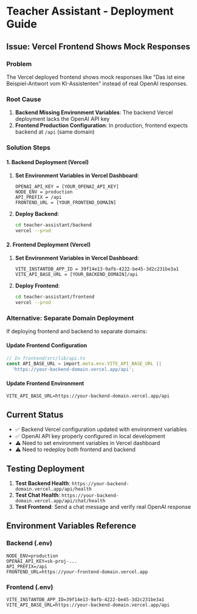 # Teacher Assistant - Deployment Guide

## Issue: Vercel Frontend Shows Mock Responses

### Problem
The Vercel deployed frontend shows mock responses like "Das ist eine Beispiel-Antwort vom KI-Assistenten" instead of real OpenAI responses.

### Root Cause
1. **Backend Missing Environment Variables**: The backend Vercel deployment lacks the OpenAI API key
2. **Frontend Production Configuration**: In production, frontend expects backend at `/api` (same domain)

### Solution Steps

#### 1. Backend Deployment (Vercel)
1. **Set Environment Variables in Vercel Dashboard**:
   ```
   OPENAI_API_KEY = [YOUR_OPENAI_API_KEY]
   NODE_ENV = production
   API_PREFIX = /api
   FRONTEND_URL = [YOUR_FRONTEND_DOMAIN]
   ```

2. **Deploy Backend**:
   ```bash
   cd teacher-assistant/backend
   vercel --prod
   ```

#### 2. Frontend Deployment (Vercel)
1. **Set Environment Variables in Vercel Dashboard**:
   ```
   VITE_INSTANTDB_APP_ID = 39f14e13-9afb-4222-be45-3d2c231be3a1
   VITE_API_BASE_URL = [YOUR_BACKEND_DOMAIN]/api
   ```

2. **Deploy Frontend**:
   ```bash
   cd teacher-assistant/frontend
   vercel --prod
   ```

### Alternative: Separate Domain Deployment

If deploying frontend and backend to separate domains:

#### Update Frontend Configuration
```typescript
// In frontend/src/lib/api.ts
const API_BASE_URL = import.meta.env.VITE_API_BASE_URL ||
  'https://your-backend-domain.vercel.app/api';
```

#### Update Frontend Environment
```
VITE_API_BASE_URL=https://your-backend-domain.vercel.app/api
```

## Current Status
- ✅ Backend Vercel configuration updated with environment variables
- ✅ OpenAI API key properly configured in local development
- ⚠️ Need to set environment variables in Vercel dashboard
- ⚠️ Need to redeploy both frontend and backend

## Testing Deployment
1. **Test Backend Health**: `https://your-backend-domain.vercel.app/api/health`
2. **Test Chat Health**: `https://your-backend-domain.vercel.app/api/chat/health`
3. **Test Frontend**: Send a chat message and verify real OpenAI response

## Environment Variables Reference

### Backend (.env)
```
NODE_ENV=production
OPENAI_API_KEY=sk-proj-...
API_PREFIX=/api
FRONTEND_URL=https://your-frontend-domain.vercel.app
```

### Frontend (.env)
```
VITE_INSTANTDB_APP_ID=39f14e13-9afb-4222-be45-3d2c231be3a1
VITE_API_BASE_URL=https://your-backend-domain.vercel.app/api
```